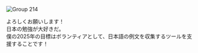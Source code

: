 
![Group 214](https://github.com/user-attachments/assets/d7c75ab9-55de-481d-bc0e-9c7993652288)


よろしくお願いします！
<br>日本の勉強が大好きだ。
<br>僕の2025年の目標はボランティアとして、日本語の例文を収集するツールを支援することです！


<!--
**5byuri/5byuri** is a ✨ _special_ ✨ repository because its `README.md` (this file) appears on your GitHub profile.

Here are some ideas to get you started:

- 🔭 I’m currently working on ...
- 🌱 I’m currently learning ...
- 👯 I’m looking to collaborate on ...
- 🤔 I’m looking for help with ...
- 💬 Ask me about ...
- 📫 How to reach me: ...
- 😄 Pronouns: ...
- ⚡ Fun fact: ...
-->
